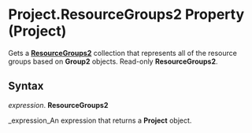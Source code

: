 
# Project.ResourceGroups2 Property (Project)

Gets a  **[ResourceGroups2](b1328c39-42bc-4e9b-e268-1f308cd7ebb1.md)** collection that represents all of the resource groups based on **Group2** objects. Read-only **ResourceGroups2**.


## Syntax

 _expression_. **ResourceGroups2**

 _expression_An expression that returns a  **Project** object.

